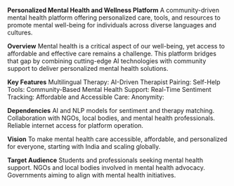 **Personalized Mental Health and Wellness Platform**
A community-driven mental health platform offering personalized care, tools, and resources to promote mental well-being for individuals across diverse languages and cultures.

**Overview**
Mental health is a critical aspect of our well-being, yet access to affordable and effective care remains a challenge. This platform bridges that gap by combining cutting-edge AI technologies with community support to deliver personalized mental health solutions.

**Key Features**
Multilingual Therapy:
AI-Driven Therapist Pairing:
Self-Help Tools:
Community-Based Mental Health Support:
Real-Time Sentiment Tracking:
Affordable and Accessible Care:
Anonymity:

**Dependencies**
AI and NLP models for sentiment and therapy matching.
Collaboration with NGOs, local bodies, and mental health professionals.
Reliable internet access for platform operation.

**Vision**
To make mental health care accessible, affordable, and personalized for everyone, starting with India and scaling globally.

**Target Audience**
Students and professionals seeking mental health support.
NGOs and local bodies involved in mental health advocacy.
Governments aiming to align with mental health initiatives.

